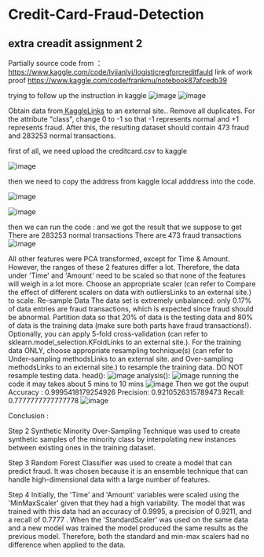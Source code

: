# Credit-Card-Fraud-Detection 
## extra creadit assignment 2

Partially source code from ：https://www.kaggle.com/code/lvjianlvj/logisticregforcreditfauld
link of work proof https://www.kaggle.com/code/frankmu/notebook87afcedb39

trying to follow up the instruction in kaggle
![image](https://github.com/mujunyu520/Credit-Card-Fraud-Detection/assets/60667298/35c1480d-5a2a-4d9a-800c-cdd4ce881ea1)
![image](https://github.com/mujunyu520/Credit-Card-Fraud-Detection/assets/60667298/3fc4f8b8-33d1-4ac1-bea4-44ead8a5300b)


Obtain data from[ KaggleLinks](https://www.kaggle.com/mlg-ulb/creditcardfraud) to an external site.. Remove all duplicates. For the attribute "class", change 0 to -1 so that -1 represents normal and +1 represents fraud. 
After this, the resulting dataset should contain 473 fraud and 283253 normal transactions. 

first of all, we need upload the creditcard.csv to kaggle

![image](https://github.com/mujunyu520/Credit-Card-Fraud-Detection/assets/60667298/d23708fc-0727-455a-9239-474a9882fdd7)

then we need to copy the address from kaggle local adddress into the code.

![image](https://github.com/mujunyu520/Credit-Card-Fraud-Detection/assets/60667298/28704398-22fd-40b2-a406-9c66f90421ad)

![image](https://github.com/mujunyu520/Credit-Card-Fraud-Detection/assets/60667298/3ee9b219-ed27-4cc3-a158-4f6e3edb2055)

then we can run the code :
and we got the result that we suppose to get 
There are 283253 normal transactions
There are 473 fraud transactions
![image](https://github.com/mujunyu520/Credit-Card-Fraud-Detection/assets/60667298/7e9fee3a-d84f-4d1a-9b19-7764a866b13c)



All other features were PCA transformed, except for Time & Amount. However, the ranges of these 2 features differ a lot. Therefore, the data under 'Time' and 'Amount' need to be scaled so that none of the features will weigh in a lot more. Choose an appropriate scaler (can refer to Compare the effect of different scalers on data with outliersLinks to an external site.) to scale. 
Re-sample Data
The data set is extremely unbalanced: only 0.17% of data entries are fraud transactions, which is expected since fraud should be abnormal. Partition data so that 20% of data is the testing data and 80% of data is the training data (make sure both parts have fraud transactions!). Optionally, you can apply 5-fold cross-validation (can refer to sklearn.model_selection.KFoldLinks to an external site.). For the training data ONLY,  choose appropriate resampling technique(s) (can refer to Under-sampling methodsLinks to an external site. and Over-sampling methodsLinks to an external site.) to resample the training data. DO NOT resample testing data.
head():
![image](https://github.com/mujunyu520/Credit-Card-Fraud-Detection/assets/60667298/020d4ce8-b964-4b40-8946-5be28052d86c)
analysis():
![image](https://github.com/mujunyu520/Credit-Card-Fraud-Detection/assets/60667298/a2157b69-ed98-48ba-b7f8-52d49c3b7856)
running the code it may takes about 5 mins to 10 mins
![image](https://github.com/mujunyu520/Credit-Card-Fraud-Detection/assets/60667298/2ef46e9a-6054-4b42-abb5-39f1709cc47d)
Then we got the ouput 
Accuracy : 0.9995418179254926
Precision: 0.9210526315789473
Recall: 0.7777777777777778
![image](https://github.com/mujunyu520/Credit-Card-Fraud-Detection/assets/60667298/1d932171-cd93-48c6-bd7a-1ab8df41c669)

Conclusion :

Step 2
Synthetic Minority Over-Sampling Technique was used to create synthetic samples of the minority class by interpolating new instances between existing ones in the training dataset.

Step 3
Random Forest Classifier was used to create a model that can predict fraud. It was chosen because it is an ensemble technique that can handle high-dimensional data with a large number of features.

Step 4
Initially, the 'Time' and 'Amount' variables were scaled using the 'MinMaxScaler' given that they had a high variability. The model that was trained with this data had an accuracy of 0.9995, a precision of 0.9211, and a recall of 0.7777 . When the 'StandardScaler' was used on the same data and a new model was trained the model produced the same results as the previous model. Therefore, both the standard and min-max scalers had no difference when applied to the data.

